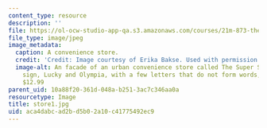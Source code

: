 ```yaml
---
content_type: resource
description: ''
file: https://ol-ocw-studio-app-qa.s3.amazonaws.com/courses/21m-873-theater-arts-topics-suburbia-january-iap-2008/aca4dabcad2bd5b02a10c41775492ec9_store1.jpg
file_type: image/jpeg
image_metadata:
  caption: A convenience store.
  credit: 'Credit: Image courtesy of Erika Bakse. Used with permission.'
  image-alt: An facade of an urban convenience store called The Super Store. On the
    sign, Lucky and Olympia, with a few letters that do not form words, followed by
    $12.99
parent_uid: 10a88f20-361d-048a-b251-3ac7c346aa0a
resourcetype: Image
title: store1.jpg
uid: aca4dabc-ad2b-d5b0-2a10-c41775492ec9
---
```

